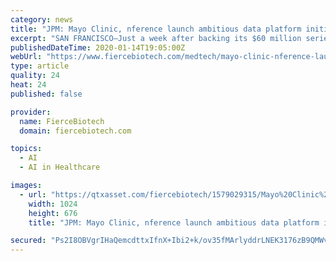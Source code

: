 ```yaml
---
category: news
title: "JPM: Mayo Clinic, nference launch ambitious data platform initiative"
excerpt: "SAN FRANCISCO—Just a week after backing its $60 million series B round, the Mayo Clinic has tapped healthcare data analytics firm nference to build out an artificial-intelligence-powered ... patients with different therapy regimens."
publishedDateTime: 2020-01-14T19:05:00Z
webUrl: "https://www.fiercebiotech.com/medtech/mayo-clinic-nference-launch-ambitious-data-platform-initiative"
type: article
quality: 24
heat: 24
published: false

provider:
  name: FierceBiotech
  domain: fiercebiotech.com

topics:
  - AI
  - AI in Healthcare

images:
  - url: "https://qtxasset.com/fiercebiotech/1579029315/Mayo%20Clinic%20logo.jpg/Mayo%20Clinic%20logo.jpg?zeuFZJqMnJOZAQC7kYHU_MBbpFiVJKNp"
    width: 1024
    height: 676
    title: "JPM: Mayo Clinic, nference launch ambitious data platform initiative"

secured: "Ps2I8OBVgrIHaQemcdttxIfnX+Ibi2+k/ov35fMArlyddrLNEK3176zB9QMWvlsGwsCGD9vd7YFV3u99mbB2tA/yBuxXQDuZROS/qgw95yKSXQ05I0iZDTZeRI9RdXz/xy/yYuNg5RkpgqPYLAF2larvq7YFzDAkj2Hbx5wKzFiMxEx9WY2jpSWkbrGBbuRe9SoNKwkq6aO0v6xonsxkRxN7FkpXaetBrWkmlbWk2TDBh/nt4ZzZEwll//JH01TLkI+wCRRJWqAxYr/lhH3YtqajkgK+50RzZZMysXtqsE9VCf/ZgLw0zszwvS83KRR6i0O0mu/T06UClHc0zL61zt9F5XkN26sZYaeHZxJyi+6giKZd2gB+6qbs5+RxLvJ94Hss48ERlXpzd54LwGK5J/msJAcaC/VW7O9q2F+8Gt7HTNQMdDBL5UX4K0LgJcah4NVbIfCVSXGGnH7ih0NrmA==;P3eWIPo6ff0fbGAMlEPX9Q=="
---
```



